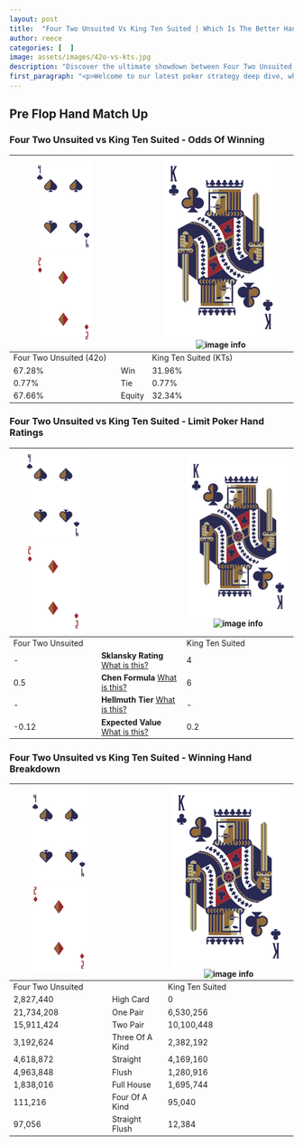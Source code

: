 ```yaml
---
layout: post
title:  "Four Two Unsuited Vs King Ten Suited | Which Is The Better Hand In Poker? A Complete Guide"
author: reece
categories: [  ]
image: assets/images/42o-vs-kts.jpg
description: "Discover the ultimate showdown between Four Two Unsuited and King Ten Suited in poker! Uncover the odds, strategies, and scenarios where one hand triumphs over the other. Get ready to up your poker game with this thrilling analysis."
first_paragraph: "<p>Welcome to our latest poker strategy deep dive, where we're pitting two distinct hands against each other in a high-stakes showdown: Four Two Unsuited vs King Ten Suited.</p><p>In the dynamic world of poker, every decision counts, and knowing which hand holds the upper hand is key to your success at the table.</p><p>In this article, we'll dissect these two hands, explore the scenarios where one dominates the other, and equip you with the knowledge to make strategic choices that can tip the odds in your favor.</p><p>Get ready to unravel the intriguing dynamics of these poker hands and elevate your game to new heights.</p>"
---
```




[comment]: # (sp0)

## Pre Flop Hand Match Up

<div class="table hand-ratings" markdown="1"> 



### Four Two Unsuited vs King Ten Suited - Odds Of Winning


    
| ![image info](assets/images/hand1/4.png) ![image info](assets/images/hand1/2o.png) |  | ![image info](assets/images/hand2/K.png) ![image info](assets/images/hand2/Ts.png) |
| -------- | -------- | -------- |
| Four Two Unsuited (42o) |  | King Ten Suited (KTs) |
| 67.28% | Win | 31.96% |
| 0.77% | Tie | 0.77% |
| 67.66% | Equity | 32.34% |




[comment]: # (sp1)



### Four Two Unsuited vs King Ten Suited - Limit Poker Hand Ratings


    
| ![image info](assets/images/hand1/4.png) ![image info](assets/images/hand1/2o.png) |  | ![image info](assets/images/hand2/K.png) ![image info](assets/images/hand2/Ts.png) |
| -------- | -------- | -------- |
| Four Two Unsuited |  | King Ten Suited |
| - | **Sklansky Rating** [What is this?](/sklansky-rating-explained) | 4 |
| 0.5 | **Chen Formula** [What is this?](/chen-formula-explained) | 6 |
| - | **Hellmuth Tier** [What is this?](/Hellmuth-tier-explained) | - |
| -0.12 | **Expected Value** [What is this?](/expected-value-explained) | 0.2 |




[comment]: # (sp2)



### Four Two Unsuited vs King Ten Suited - Winning Hand Breakdown


    
| ![image info](assets/images/hand1/4.png) ![image info](assets/images/hand1/2o.png) |  | ![image info](assets/images/hand2/K.png) ![image info](assets/images/hand2/Ts.png) |
| -------- | -------- | -------- |
| Four Two Unsuited |  | King Ten Suited |
| 2,827,440 | High Card | 0 |
| 21,734,208 | One Pair | 6,530,256 |
| 15,911,424 | Two Pair | 10,100,448 |
| 3,192,624 | Three Of A Kind | 2,382,192 |
| 4,618,872 | Straight | 4,169,160 |
| 4,963,848 | Flush | 1,280,916 |
| 1,838,016 | Full House | 1,695,744 |
| 111,216 | Four Of A Kind | 95,040 |
| 97,056 | Straight Flush | 12,384 |




[comment]: # (sp3)



</div>

[comment]: # (sp4)



[comment]: # (sp5)

